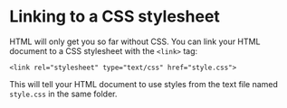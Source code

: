 # Linking to a CSS stylesheet

HTML will only get you so far without CSS. You can link your HTML document to a CSS stylesheet with the `<link>` tag:

	<link rel="stylesheet" type="text/css" href="style.css">
	
This will tell your HTML document to use styles from the text file named `style.css` in the same folder.
